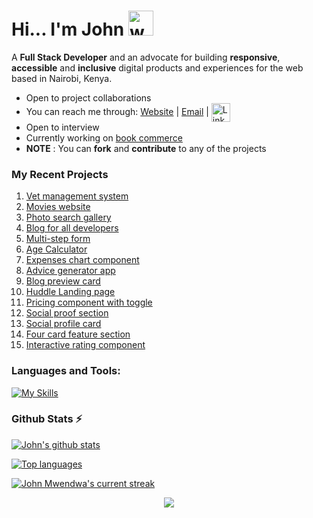 <h1>Hi... I'm John <a href="#"><a/><img src="https://user-images.githubusercontent.com/72663882/171687151-bb31c996-c9d2-49c8-b593-734946893b23.gif" alt="waving hand gif" aria-hidden="true" width="40" /></h1> 

A **Full Stack Developer**  and an advocate for building **responsive**, **accessible** and **inclusive** digital products and experiences for the web based in Nairobi, Kenya. 
- Open to project collaborations
- You can reach me through: <a href="https://johnmwendwa.vercel.app">Website</a>   |  <a href="mailto:dev.johnmwendwa@gmail.com">Email</a> | <a href="https://www.linkedin.com/in/john-mwendwa/">
 <img  alt="LinkedIn" title="LinkedIn" src="https://img.shields.io/static/v1?message=LinkedIn&logo=linkedin&label=&color=0077B5&logoColor=white&labelColor=&style=for-the-badge" height="30" align="center" /></a>
- Open to interview
- Currently working on <a href="https://book-commerce-murex.vercel.app/">book commerce</a>
- **NOTE** : You can **fork** and **contribute** to any of the projects 
 
### My Recent Projects

 1. [Vet management system](https://vet-management-system.vercel.app/)
 2. [Movies website](https://react-movies-lac.vercel.app/)
 3. [Photo search gallery](https://next-gallery-johnmwendwa.vercel.app/)
 4. [Blog for all developers](https://developers-home.vercel.app/)
 5. [Multi-step form](https://johnmwendwa.github.io/advanced-multi-step-form/)
 6. [Age Calculator](https://johnmwendwa.github.io/age-calculator/)
 7. [Expenses chart component](https://johnmwendwa.github.io/expenses-chart-component/)
 8. [Advice generator app](https://johnmwendwa.github.io/advice-generator-app/)
 9. [Blog preview card](https://johnmwendwa.github.io/blog-preview-card)
 10. [Huddle Landing page](https://johnmwendwa.github.io/huddle-landing-page/)
 11. [Pricing component with toggle](https://johnmwendwa.github.io/pricing-component-with-toggle)
 12. [Social proof section](https://johnmwendwa.github.io/social-proof-section/)
 13. [Social profile card](https://johnmwendwa.github.io/social-profile-card/)
 14. [Four card feature section](https://johnmwendwa.github.io/four-card-feature-section)
 15. [Interactive rating component](https://johnmwendwa.github.io/interactive-rating-component)

### **Languages and Tools:**  
[![My Skills](https://skills.thijs.gg/icons?i=html,css,tailwind,js,react,vite,ts,next,expressjs,nodejs,mongodb,firebase,md,git,github,vscode,jest,styledcomponents,postman,stackoverflow&perline=13)](#)

### Github Stats ⚡

 [![John's github stats](https://bad-apple-github-readme.vercel.app/api?username=johnmwendwa&show_icons=true&count_private=true&line_height=20&icon_color=00b3ff&theme=blue-green&title_color=00b3ff)](#)
 
 [![Top languages](https://github-readme-mwendwa.vercel.app/api/top-langs/?username=johnmwendwa&layout=compact&count_private=true&theme=blue-green&title_color=00b3ff)](#)

[![John Mwendwa's current streak](https://streak-stats.demolab.com/?user=johnmwendwa&count_private=true&theme=blue-green&title_color=00b3ff)](#)

<p align="center">
     <img src="https://capsule-render.vercel.app/api?type=waving&color=gradient&height=100&section=footer"/>
</p>

